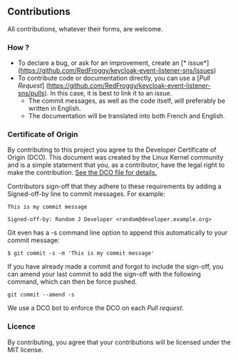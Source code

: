 ## Contributions

All contributions, whatever their forms, are welcome.

### How ?

* To declare a bug, or ask for an improvement, create an [*
  issue*] (https://github.com/RedFroggy/keycloak-event-listener-sns/issues)
* To contribute code or documentation directly, you can use a [*Pull
  Request*] (https://github.com/RedFroggy/keycloak-event-listener-sns/pulls). In this case, it is best to link it to
  an *issue*.
  * The commit messages, as well as the code itself, will preferably be written in English.
  * The documentation will be translated into both French and English.

### Certificate of Origin

By contributing to this project you agree to the Developer Certificate of Origin (DCO). This document was created by the
Linux Kernel community and is a simple statement that you, as a contributor, have the legal right to make the
contribution. [See the DCO file for details.](DCO.txt)

Contributors sign-off that they adhere to these requirements by adding a Signed-off-by line to commit messages. For
example:

```
This is my commit message

Signed-off-by: Random J Developer <random@developer.example.org>
```

Git even has a -s command line option to append this automatically to your commit message:

```
$ git commit -s -m 'This is my commit message'
```

If you have already made a commit and forgot to include the sign-off, you can amend your last commit to add the sign-off
with the following command, which can then be force pushed.

```
git commit --amend -s
```

We use a DCO bot to enforce the DCO on each *Pull request*.

### Licence

By contributing, you agree that your contributions will be licensed under the MIT license.

